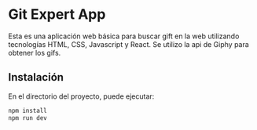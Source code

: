# Git Expert App

Esta es una aplicación web básica para buscar gift en la web utilizando tecnologías HTML, CSS, Javascript y React. Se utilizo la api de Giphy para obtener los gifs.

## Instalación

En el directorio del proyecto, puede ejecutar:

```bash
npm install
npm run dev
```
